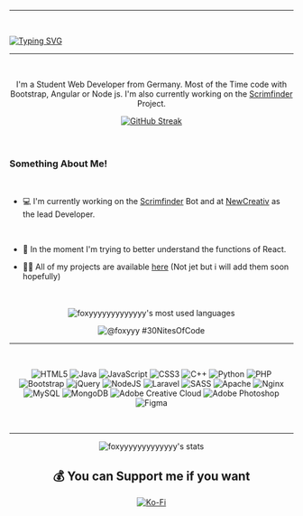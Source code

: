 <style>
    a {
        color: #ff770;
    }
</style>

---

<br>

[![Typing SVG](https://readme-typing-svg.demolab.com?font=Heebo&size=72&pause=500&color=ff7700&center=true&random=false&width=1920&height=200&lines=Welcome+on+my+Github👋)](https://git.io/typing-svg)

---

<br>

<p align="center">I'm a Student Web Developer from Germany. Most of the Time code with Bootstrap, Angular or Node js.
I'm also currently working on the <a href="https://scrimfinder.de" style="color: #ff770;">Scrimfinder</a> Project.</p>


<div align="center">
  <a href="https://git.io/streak-stats"><img src="https://streak-stats.demolab.com?user=foxyyyyyyyyyyyyy&theme=highcontrast&hide_border=true&date_format=j%20M%5B%20Y%5D&mode=weekly&background=00000000" alt="GitHub Streak" /></a>
</div>
<br><br>

<h3>Something About Me!</h3>

<br>

- 💻 I'm currently working on the [Scrimfinder](https://scrimfinder.de) Bot and at [NewCreativ](https://newcreativ.de) as the lead Developer.

<br>

- 🌱 In the moment I'm trying to better understand the functions of React.<br>


- 👨‍💻 All of my projects are available [here](https://maierfabian.de) (Not jet but i will add them soon hopefully)
  <br><br> 
  
<br>
<div align="center">
<img alt="foxyyyyyyyyyyyyy's most used languages" src="https://github-readme-stats-rho-topaz.vercel.app/api/top-langs?username=foxyyyyyyyyyyyyy&theme=gruvbox&bg_color=00000000&show_icons=true&hide_border=true&layout=compact&card_width=350" />



![@foxyyy #30NitesOfCode](https://www.codedex.io/api/petStatus?user=foxyyy)
<div>

---

<br>

<div align="center">
  
  ![HTML5](https://img.shields.io/badge/html5-%23E34F26.svg?style=flat&logo=html5&logoColor=white) ![Java](https://img.shields.io/badge/java-%23ED8B00.svg?style=flat&logo=openjdk&logoColor=white) ![JavaScript](https://img.shields.io/badge/javascript-%23323330.svg?style=flat&logo=javascript&logoColor=%23F7DF1E) ![CSS3](https://img.shields.io/badge/css3-%231572B6.svg?style=flat&logo=css3&logoColor=white) ![C++](https://img.shields.io/badge/c++-%2300599C.svg?style=flat&logo=c%2B%2B&logoColor=white) ![Python](https://img.shields.io/badge/python-3670A0?style=flat&logo=python&logoColor=ffdd54) ![PHP](https://img.shields.io/badge/php-%23777BB4.svg?style=flat&logo=php&logoColor=white) ![Bootstrap](https://img.shields.io/badge/bootstrap-%238511FA.svg?style=flat&logo=bootstrap&logoColor=white) ![jQuery](https://img.shields.io/badge/jquery-%230769AD.svg?style=flat&logo=jquery&logoColor=white) ![NodeJS](https://img.shields.io/badge/node.js-6DA55F?style=flat&logo=node.js&logoColor=white) ![Laravel](https://img.shields.io/badge/laravel-%23FF2D20.svg?style=flat&logo=laravel&logoColor=white) ![SASS](https://img.shields.io/badge/SASS-hotpink.svg?style=flat&logo=SASS&logoColor=white) ![Apache](https://img.shields.io/badge/apache-%23D42029.svg?style=flat&logo=apache&logoColor=white) ![Nginx](https://img.shields.io/badge/nginx-%23009639.svg?style=flat&logo=nginx&logoColor=white) ![MySQL](https://img.shields.io/badge/mysql-%2300000f.svg?style=flat&logo=mysql&logoColor=white) ![MongoDB](https://img.shields.io/badge/MongoDB-%234ea94b.svg?style=flat&logo=mongodb&logoColor=white) ![Adobe Creative Cloud](https://img.shields.io/badge/Adobe%20Creative%20Cloud-DA1F26.svg?style=flat&logo=Adobe%20Creative%20Cloud&logoColor=white) ![Adobe Photoshop](https://img.shields.io/badge/adobe%20photoshop-%2331A8FF.svg?style=flat&logo=adobe%20photoshop&logoColor=white) ![Figma](https://img.shields.io/badge/figma-%23F24E1E.svg?style=flat&logo=figma&logoColor=white) 

</div>

<br>

---

<div align="center">
  <img alt="foxyyyyyyyyyyyyy's stats" src="https://github-readme-stats-rho-topaz.vercel.app/api?username=foxyyyyyyyyyyyyy&theme=gruvbox&bg_color=00000000&show_icons=true&hide_border=true&card_width=350" />
  


<br>

## 💰 You can Support me if you want
  [![Ko-Fi](https://img.shields.io/badge/Ko--fi-F16061?style=for-the-badge&logo=ko-fi&logoColor=white)](https://ko-fi.com/fabi98_6) 

</div>
